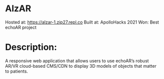 # AlzAR
Hosted at: https://alzar-1.zip27.repl.co
Built at: ApolloHacks 2021
Won: Best echoAR project

# Description:
A responsive web application that allows users to use echoAR’s robust AR/VR cloud-based CMS/CDN to display 3D models of objects that matter to patients.
